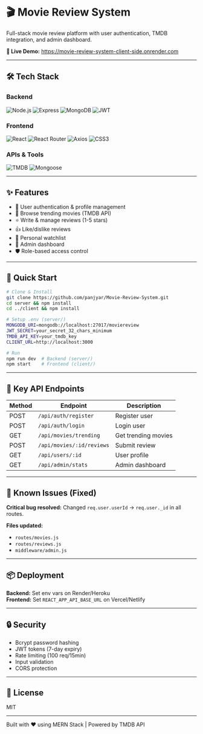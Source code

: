# 🎬 Movie Review System

Full-stack movie review platform with user authentication, TMDB integration, and admin dashboard.

**🚀 Live Demo:** https://movie-review-system-client-side.onrender.com

---

## 🛠️ Tech Stack

### Backend
![Node.js](https://img.shields.io/badge/Node.js-339933?style=flat&logo=nodedotjs&logoColor=white)
![Express](https://img.shields.io/badge/Express-000000?style=flat&logo=express&logoColor=white)
![MongoDB](https://img.shields.io/badge/MongoDB-47A248?style=flat&logo=mongodb&logoColor=white)
![JWT](https://img.shields.io/badge/JWT-000000?style=flat&logo=jsonwebtokens&logoColor=white)

### Frontend
![React](https://img.shields.io/badge/React-61DAFB?style=flat&logo=react&logoColor=black)
![React Router](https://img.shields.io/badge/React_Router-CA4245?style=flat&logo=reactrouter&logoColor=white)
![Axios](https://img.shields.io/badge/Axios-5A29E4?style=flat&logo=axios&logoColor=white)
![CSS3](https://img.shields.io/badge/CSS3-1572B6?style=flat&logo=css3&logoColor=white)

### APIs & Tools
![TMDB](https://img.shields.io/badge/TMDB-01B4E4?style=flat&logo=themoviedatabase&logoColor=white)
![Mongoose](https://img.shields.io/badge/Mongoose-880000?style=flat&logo=mongoose&logoColor=white)

---

## ✨ Features

- 🔐 User authentication & profile management
- 🎥 Browse trending movies (TMDB API)
- ⭐ Write & manage reviews (1-5 stars)
- 👍 Like/dislike reviews
- 📝 Personal watchlist
- 👑 Admin dashboard
- 🛡️ Role-based access control

---

## 🚀 Quick Start

```bash
# Clone & Install
git clone https://github.com/panjyar/Movie-Review-System.git
cd server && npm install
cd ../client && npm install

# Setup .env (server/)
MONGODB_URI=mongodb://localhost:27017/moviereview
JWT_SECRET=your_secret_32_chars_minimum
TMDB_API_KEY=your_tmdb_key
CLIENT_URL=http://localhost:3000

# Run
npm run dev  # Backend (server/)
npm start    # Frontend (client/)
```

---

## 📡 Key API Endpoints

| Method | Endpoint | Description |
|--------|----------|-------------|
| POST | `/api/auth/register` | Register user |
| POST | `/api/auth/login` | Login user |
| GET | `/api/movies/trending` | Get trending movies |
| POST | `/api/movies/:id/reviews` | Submit review |
| GET | `/api/users/:id` | User profile |
| GET | `/api/admin/stats` | Admin dashboard |

---

## 🐛 Known Issues (Fixed)

**Critical bug resolved:** Changed `req.user.userId` → `req.user._id` in all routes.

**Files updated:**
- `routes/movies.js`
- `routes/reviews.js`
- `middleware/admin.js`

---

## 📦 Deployment

**Backend:** Set env vars on Render/Heroku  
**Frontend:** Set `REACT_APP_API_BASE_URL` on Vercel/Netlify

---

## 🔒 Security

- Bcrypt password hashing
- JWT tokens (7-day expiry)
- Rate limiting (100 req/15min)
- Input validation
- CORS protection

---

## 📄 License

MIT

---

Built with ❤️ using MERN Stack | Powered by TMDB API
